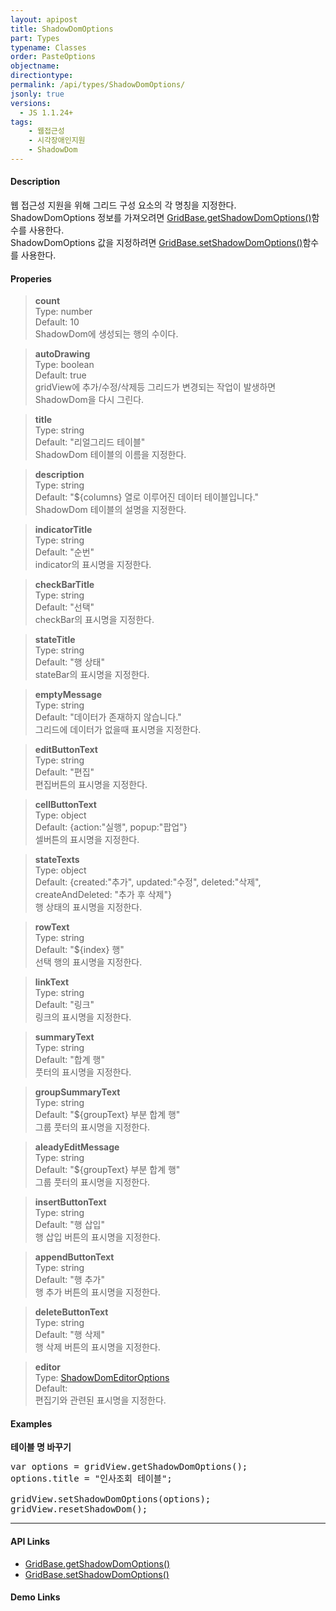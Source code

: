 ```yaml
---
layout: apipost
title: ShadowDomOptions
part: Types
typename: Classes
order: PasteOptions
objectname: 
directiontype: 
permalink: /api/types/ShadowDomOptions/
jsonly: true
versions:
  - JS 1.1.24+
tags:
    - 웹접근성
    - 시각장애인지원
    - ShadowDom
---
```


#### Description

 웹 접근성 지원을 위해 그리드 구성 요소의 각 명칭을 지정한다.      
 ShadowDomOptions 정보를 가져오려면 [GridBase.getShadowDomOptions()](/api/GridBase/getShadowDomOptions/)함수를 사용한다.   
 ShadowDomOptions 값을 지정하려면 [GridBase.setShadowDomOptions()](/api/GridBase/setShadowDomOptions/)함수를 사용한다.

#### Properies

> **count**  
> Type: number  
> Default: 10  
> ShadowDom에 생성되는 행의 수이다.    

> **autoDrawing**  
> Type: boolean  
> Default: true  
> gridView에 추가/수정/삭제등 그리드가 변경되는 작업이 발생하면 ShadowDom을 다시 그린다.    

> **title**  
> Type: string    
> Default: "리얼그리드 테이블"  
> ShadowDom 테이블의 이름을 지정한다.   

> **description**  
> Type: string    
> Default: "${columns} 열로 이루어진 데이터 테이블입니다."   
> ShadowDom 테이블의 설명을 지정한다.  

> **indicatorTitle**  
> Type: string    
> Default: "순번"   
> indicator의 표시명을 지정한다.     

> **checkBarTitle**  
> Type: string    
> Default: "선택"   
> checkBar의 표시명을 지정한다.     

> **stateTitle**  
> Type: string    
> Default: "행 상태"   
> stateBar의 표시명을 지정한다.     

> **emptyMessage**  
> Type: string    
> Default: "데이터가 존재하지 않습니다."   
> 그리드에 데이터가 없을때 표시명을 지정한다.     

> **editButtonText**  
> Type: string    
> Default: "편집"   
> 편집버튼의 표시명을 지정한다.    

> **cellButtonText**  
> Type: object    
> Default: {action:"실행", popup:"팝업"}   
> 셀버튼의 표시명을 지정한다.     

> **stateTexts**  
> Type: object    
> Default: {created:"추가", updated:"수정", deleted:"삭제", createAndDeleted: "추가 후 삭제"}  
> 행 상태의 표시명을 지정한다.     

> **rowText**  
> Type: string    
> Default: "${index} 행"   
> 선택 행의 표시명을 지정한다.    

> **linkText**  
> Type: string    
> Default: "링크"   
> 링크의 표시명을 지정한다.    

> **summaryText**  
> Type: string    
> Default: "합계 행"   
> 풋터의 표시명을 지정한다.    

> **groupSummaryText**  
> Type: string    
> Default: "${groupText} 부분 합계 행"   
> 그룹 풋터의 표시명을 지정한다.    

> **aleadyEditMessage**  
> Type: string    
> Default: "${groupText} 부분 합계 행"   
> 그룹 풋터의 표시명을 지정한다.    

> **insertButtonText**  
> Type: string    
> Default: "행 삽입"   
> 행 삽입 버튼의 표시명을 지정한다.    

> **appendButtonText**  
> Type: string    
> Default: "행 추가"   
> 행 추가 버튼의 표시명을 지정한다.    

> **deleteButtonText**  
> Type: string    
> Default: "행 삭제"   
> 행 삭제 버튼의 표시명을 지정한다.    

> **editor**  
> Type: [ShadowDomEditorOptions](/api/types/ShadowDomEditorOptions/)    
> Default:    
> 편집기와 관련된 표시명을 지정한다.      

#### Examples

**테이블 명 바꾸기**

<pre class="prettyprint">
var options = gridView.getShadowDomOptions();
options.title = "인사조회 테이블";

gridView.setShadowDomOptions(options);
gridView.resetShadowDom();
</pre>

---

#### API Links

* [GridBase.getShadowDomOptions()](/api/GridBase/getShadowDomOptions/)
* [GridBase.setShadowDomOptions()](/api/GridBase/setShadowDomOptions/)

#### Demo Links
